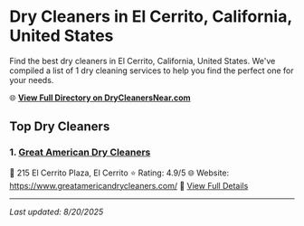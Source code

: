# Dry Cleaners in El Cerrito, California, United States

Find the best dry cleaners in El Cerrito, California, United States. We've compiled a list of 1 dry cleaning services to help you find the perfect one for your needs.

🌐 **[View Full Directory on DryCleanersNear.com](https://drycleanersnear.com/city/US/California/El%20Cerrito)**

## Top Dry Cleaners

### 1. [Great American Dry Cleaners](https://drycleanersnear.com/dryCleaner/689d435e756b71cad101f085/great-american-dry-cleaners)
📍 215 El Cerrito Plaza, El Cerrito
⭐ Rating: 4.9/5
🌐 Website: https://www.greatamericandrycleaners.com/
🔗 [View Full Details](https://drycleanersnear.com/dryCleaner/689d435e756b71cad101f085/great-american-dry-cleaners)


---

*Last updated: 8/20/2025*
